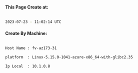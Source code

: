 
   
#### This Page Create at:

```bash

2023-07-23 - 11:02:14 UTC

```

#### Create By Machine:

```bash

Host Name : fv-az173-31

platform  : Linux-5.15.0-1041-azure-x86_64-with-glibc2.35

Ip Local  : 10.1.0.8

```

